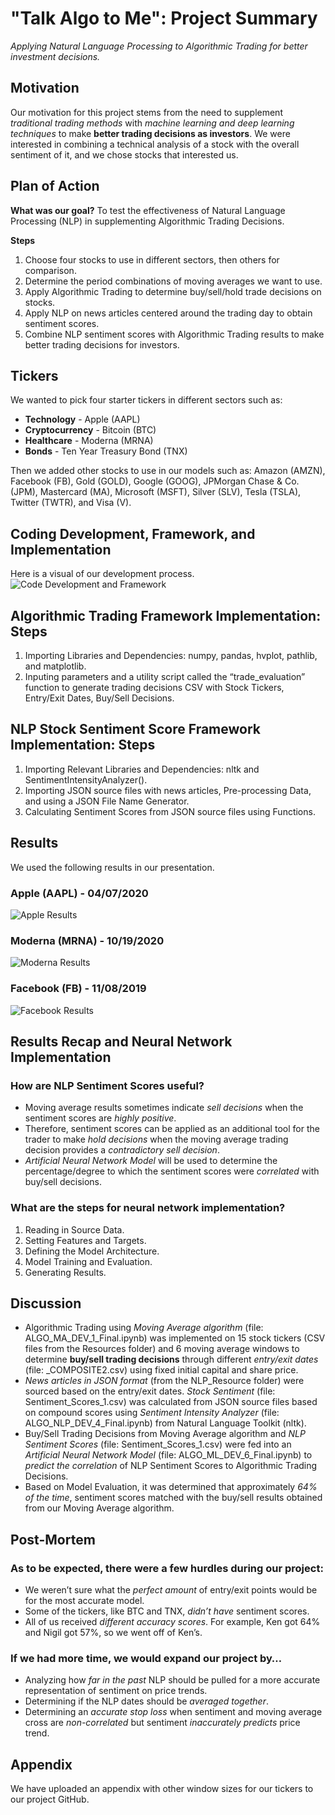 # "Talk Algo to Me": Project Summary
*Applying Natural Language Processing to Algorithmic Trading for better investment decisions.*

## Motivation
Our motivation for this project stems from the need to supplement *traditional trading methods* with *machine learning and deep learning techniques* to make **better trading decisions as investors**.
We were interested in combining a technical analysis of a stock with the overall sentiment of it, and we chose stocks that interested us. 

## Plan of Action
**What was our goal?** To test the effectiveness of Natural Language Processing (NLP) in supplementing Algorithmic Trading Decisions.

**Steps**
1. Choose four stocks to use in different sectors, then others for comparison. 
2. Determine the period combinations of moving averages we want to use.
3. Apply Algorithmic Trading to determine buy/sell/hold trade decisions on stocks.
4. Apply NLP on news articles centered around the trading day to obtain sentiment scores.
5. Combine NLP sentiment scores with Algorithmic Trading results to make better trading decisions for investors.

## Tickers
We wanted to pick four starter tickers in different sectors such as:
- **Technology** - Apple (AAPL)
- **Cryptocurrency** - Bitcoin (BTC)
- **Healthcare** - Moderna (MRNA)
- **Bonds** - Ten Year Treasury Bond (TNX)

Then we added other stocks to use in our models such as: Amazon (AMZN), Facebook (FB), Gold (GOLD), Google (GOOG), JPMorgan Chase & Co. (JPM), Mastercard (MA), Microsoft (MSFT), Silver (SLV), Tesla (TSLA), Twitter (TWTR), and Visa (V).

## Coding Development, Framework, and Implementation
Here is a visual of our development process.
![Code Development and Framework](Code_Dev_Framework.jpg)

## Algorithmic Trading Framework Implementation: Steps
1. Importing Libraries  and Dependencies: numpy, pandas, hvplot, pathlib, and matplotlib.
2. Inputing parameters and a utility script called the “trade_evaluation” function to generate trading decisions CSV with Stock Tickers, Entry/Exit Dates, Buy/Sell Decisions.

## NLP Stock Sentiment Score Framework Implementation: Steps
1. Importing Relevant Libraries and Dependencies: nltk and SentimentIntensityAnalyzer(). 
2. Importing JSON source files with news articles, Pre-processing Data, and using a JSON File Name Generator.
3. Calculating Sentiment Scores from JSON source files using Functions.

## Results
We used the following results in our presentation.

### Apple (AAPL) - 04/07/2020
![Apple Results](AAPL.jpg)
### Moderna (MRNA) - 10/19/2020
![Moderna Results](MRNA.jpg)
### Facebook (FB) - 11/08/2019
![Facebook Results](FB.jpg)

## Results Recap and Neural Network Implementation
### How are NLP Sentiment Scores useful?
- Moving average results sometimes indicate *sell decisions* when the sentiment scores are *highly positive*.
- Therefore, sentiment scores can be applied as an additional tool for the trader to make *hold decisions* when the moving average trading decision provides a *contradictory sell decision*.
- *Artificial Neural Network Model* will be used to determine the percentage/degree to which the sentiment scores were *correlated* with buy/sell decisions.

### What are the steps for neural network implementation?
1. Reading in Source Data.
2. Setting Features and Targets.
3. Defining the Model Architecture.
4. Model Training and Evaluation.
5. Generating Results.

## Discussion
- Algorithmic Trading using *Moving Average algorithm* (file: ALGO_MA_DEV_1_Final.ipynb) was implemented on 15 stock tickers (CSV files from the Resources folder) and 6 moving average windows to determine **buy/sell trading decisions** through different *entry/exit dates* (file: _COMPOSITE2.csv) using fixed initial capital and share price.
- *News articles in JSON format* (from the NLP_Resource folder) were sourced based on the entry/exit dates. *Stock Sentiment* (file: Sentiment_Scores_1.csv) was calculated from JSON source files based on compound scores using *Sentiment Intensity Analyzer* (file: ALGO_NLP_DEV_4_Final.ipynb) from Natural Language Toolkit (nltk).
- Buy/Sell Trading Decisions from Moving Average algorithm and *NLP Sentiment Scores* (file: Sentiment_Scores_1.csv) were fed into an *Artificial Neural Network Model* (file: ALGO_ML_DEV_6_Final.ipynb) to *predict the correlation* of NLP Sentiment Scores to Algorithmic Trading Decisions.
- Based on Model Evaluation, it was determined that approximately *64% of the time*, sentiment scores matched with the buy/sell results obtained from our Moving Average algorithm.

## Post-Mortem
### As to be expected, there were a few hurdles during our project:
- We weren’t sure what the *perfect amount* of entry/exit points would be for the most accurate model.
- Some of the tickers, like BTC and TNX, *didn’t have* sentiment scores. 
- All of us received *different accuracy scores*. For example, Ken got 64% and Nigil got 57%, so we went off of Ken’s. 

### If we had more time, we would expand our project by…
- Analyzing how *far in the past* NLP should be pulled for a more accurate representation of sentiment on price trends.
- Determining if the NLP dates should be *averaged together*.
- Determining an *accurate stop loss* when sentiment and moving average cross are *non-correlated* but sentiment *inaccurately predicts* price trend. 

## Appendix
We have uploaded an appendix with other window sizes for our tickers to our project GitHub.
